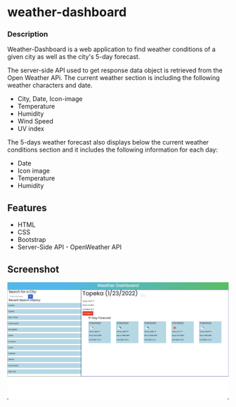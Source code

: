 # weather-dashboard

### Description
Weather-Dashboard is a web application to find weather conditions of a given city as well as the city's 5-day forecast.

The server-side API used to get response data object is retrieved from the Open Weather APi.
The current weather section is including the following weather characters and date.

- City, Date, Icon-image
- Temperature
- Humidity
- Wind Speed
- UV index

The 5-days weather forecast also displays below the current weather conditions section and it includes the following information for each day:

- Date
- Icon image
- Temperature
- Humidity

## Features

- HTML
- CSS
- Bootstrap
- Server-Side API - OpenWeather API

## Screenshot

![](./assets/images/ss.png)
